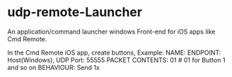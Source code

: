 # udp-remote-Launcher
An application/command launcher windows Front-end for iOS apps like Cmd Remote.

In the Cmd Remote iOS app, create buttons, Example:
  NAME: <any>
  ENDPOINT: Host(Windows), UDP Port: 55555
  PACKET CONTENTS: 01 
                    # 01 for Button 1 and so on
  BEHAVIOUR: Send 1x
  
